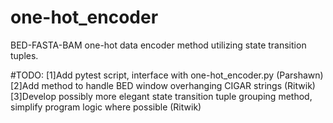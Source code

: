 # one-hot_encoder
BED-FASTA-BAM one-hot data encoder method utilizing state transition tuples. 

#TODO:
[1]Add pytest script, interface with one-hot_encoder.py (Parshawn)
[2]Add method to handle BED window overhanging CIGAR strings (Ritwik)
[3]Develop possibly more elegant state transition tuple grouping method, simplify program logic where possible (Ritwik)
